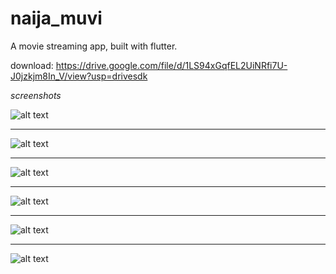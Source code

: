 # naija_muvi

A movie streaming app, built with flutter.


download: https://drive.google.com/file/d/1LS94xGqfEL2UiNRfi7U-J0jzkjm8In_V/view?usp=drivesdk


*screenshots*

![alt text](https://raw.githubusercontent.com/ugo-studio/naija_muvi_pub/main/assets/image-5.png)

---

![alt text](https://raw.githubusercontent.com/ugo-studio/naija_muvi_pub/main/assets/image.png)

---

![alt text](https://raw.githubusercontent.com/ugo-studio/naija_muvi_pub/main/assets/image-1.png)

---

![alt text](https://raw.githubusercontent.com/ugo-studio/naija_muvi_pub/main/assets/image-2.png)

---

![alt text](https://raw.githubusercontent.com/ugo-studio/naija_muvi_pub/main/assets/image-3.png)

---

![alt text](https://raw.githubusercontent.com/ugo-studio/naija_muvi_pub/main/assets/image-4.png)
